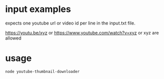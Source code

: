 # input examples

expects one youtube url or video id per line in the input.txt file.

https://youtu.be/xyz
or
https://www.youtube.com/watch?v=xyz
or
xyz
are allowed


# usage

`node youtube-thumbnail-downloader`